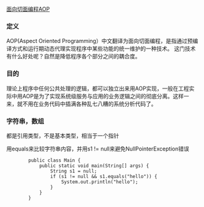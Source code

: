 

[面向切面编程AOP](https://zhuanlan.zhihu.com/p/67577468)


### 定义
AOP(Aspect Oriented Programming）中文翻译为面向切面编程，是指通过预编译方式和运行期动态代理实现程序中某些功能的统一维护的一种技术。
这门技术有什么好处呢？自然是降低程序各个部分之间的耦合度。

### 目的
理论上程序中任何公共处理的逻辑，都可以独立出来用AOP实现，一般在工程实际中用AOP是为了实现系统级服务与应用的业务逻辑之间的彻底分离。这样一来，就不用在业务代码中插满各种乱七八糟的系统分析代码了。


### 字符串，数组
都是引用类型，不是基本类型，相当于一个指针

用equals来比较字符串内容，并用s1 != null来避免NullPointerException错误

            public class Main {
                public static void main(String[] args) {
                    String s1 = null;
                    if (s1 != null && s1.equals("hello")) {
                        System.out.println("hello");
                    }
                }
            }
